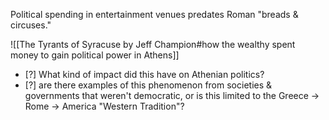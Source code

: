 Political spending in entertainment venues predates Roman "breads & circuses." 

![[The Tyrants of Syracuse by Jeff Champion#how the wealthy spent money to gain political power in Athens]]

- [?] What kind of impact did this have on Athenian politics?
- [?] are there examples of this phenomenon from societies & governments that weren't democratic, or is this limited to the Greece -> Rome -> America "Western Tradition"?
